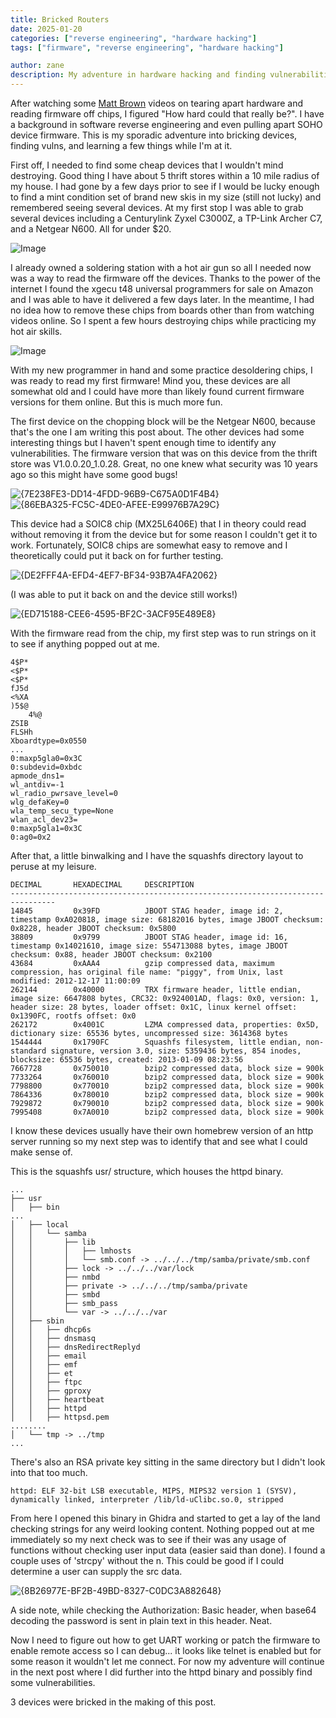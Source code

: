 ```yaml
---
title: Bricked Routers
date: 2025-01-20
categories: ["reverse engineering", "hardware hacking"]
tags: ["firmware", "reverse engineering", "hardware hacking"]

author: zane
description: My adventure in hardware hacking and finding vulnerabilities in SOHO devices.
---
```


After watching some [Matt Brown](https://www.youtube.com/@mattbrwn) videos on tearing apart hardware and reading firmware off chips, I figured "How hard could that really be?". I have a background in software reverse engineering and even pulling apart SOHO device firmware. This is my sporadic adventure into bricking devices, finding vulns, and learning a few things while I'm at it. 

First off, I needed to find some cheap devices that I wouldn't mind destroying. Good thing I have about 5 thrift stores within a 10 mile radius of my house. I had gone by a few days prior to see if I would be lucky enough to find a mint condition set of brand new skis in my size (still not lucky) and remembered seeing several devices. At my first stop I was able to grab several devices including a Centurylink Zyxel C3000Z, a TP-Link Archer C7, and a Netgear N600. All for under $20. 

![Image](https://github.com/user-attachments/assets/a183cd11-6cbf-4b26-94c5-5b3b6fdf67be)

I already owned a soldering station with a hot air gun so all I needed now was a way to read the firmware off the devices. Thanks to the power of the internet I found the xgecu t48 universal programmers for sale on Amazon and I was able to have it delivered a few days later. In the meantime, I had no idea how to remove these chips from boards other than from watching videos online. So I spent a few hours destroying chips while practicing my hot air skills. 

![Image](https://github.com/user-attachments/assets/09126997-6a97-414c-8e95-5fbb0865dead)

With my new programmer in hand and some practice desoldering chips, I was ready to read my first firmware! Mind you, these devices are all somewhat old and I could have more than likely found current firmware versions for them online. But this is much more fun. 

The first device on the chopping block will be the Netgear N600, because that's the one I am writing this post about. The other devices had some interesting things but I haven't spent enough time to identify any vulnerabilities. The firmware version that was on this device from the thrift store was V1.0.0.20_1.0.28. Great, no one knew what security was 10 years ago so this might have some good bugs!

![{7E238FE3-DD14-4FDD-96B9-C675A0D1F4B4}](https://github.com/user-attachments/assets/1b92951c-29ca-4621-a3b2-c5c518dae906)
![{86EBA325-FC5C-4DE0-AFEE-E99976B7A29C}](https://github.com/user-attachments/assets/ab679b06-68aa-476a-a01f-3f883a36fe30)


This device had a SOIC8 chip (MX25L6406E) that I in theory could read without removing it from the device but for some reason I couldn't get it to work. Fortunately, SOIC8 chips are somewhat easy to remove and I theoretically could put it back on for further testing. 

![{DE2FFF4A-EFD4-4EF7-BF34-93B7A4FA2062}](https://github.com/user-attachments/assets/65977b50-c6b4-4e64-b1fd-2aa6a85d5203)

(I was able to put it back on and the device still works!)

![{ED715188-CEE6-4595-BF2C-3ACF95E489E8}](https://github.com/user-attachments/assets/32e75b19-17a5-42dc-b0a0-42e2ed7de8c9)

With the firmware read from the chip, my first step was to run strings on it to see if anything popped out at me. 

```
4$P*
<$P*
<$P*
fJ5d
<%XA
)5$@	
	4%@	
ZSIB
FLSHh
Xboardtype=0x0550
...
0:maxp5gla0=0x3C
0:subdevid=0xbdc
apmode_dns1=
wl_antdiv=-1
wl_radio_pwrsave_level=0
wlg_defaKey=0
wla_temp_secu_type=None
wlan_acl_dev23=
0:maxp5gla1=0x3C
0:ag0=0x2
```

After that, a little binwalking and I have the squashfs directory layout to peruse at my leisure. 
```
DECIMAL       HEXADECIMAL     DESCRIPTION
--------------------------------------------------------------------------------
14845         0x39FD          JBOOT STAG header, image id: 2, timestamp 0xA020818, image size: 68182016 bytes, image JBOOT checksum: 0x8228, header JBOOT checksum: 0x5800
38809         0x9799          JBOOT STAG header, image id: 16, timestamp 0x14021610, image size: 554713088 bytes, image JBOOT checksum: 0x88, header JBOOT checksum: 0x2100
43684         0xAAA4          gzip compressed data, maximum compression, has original file name: "piggy", from Unix, last modified: 2012-12-17 11:00:09
262144        0x40000         TRX firmware header, little endian, image size: 6647808 bytes, CRC32: 0x924001AD, flags: 0x0, version: 1, header size: 28 bytes, loader offset: 0x1C, linux kernel offset: 0x1390FC, rootfs offset: 0x0
262172        0x4001C         LZMA compressed data, properties: 0x5D, dictionary size: 65536 bytes, uncompressed size: 3614368 bytes
1544444       0x1790FC        Squashfs filesystem, little endian, non-standard signature, version 3.0, size: 5359436 bytes, 854 inodes, blocksize: 65536 bytes, created: 2013-01-09 08:23:56
7667728       0x750010        bzip2 compressed data, block size = 900k
7733264       0x760010        bzip2 compressed data, block size = 900k
7798800       0x770010        bzip2 compressed data, block size = 900k
7864336       0x780010        bzip2 compressed data, block size = 900k
7929872       0x790010        bzip2 compressed data, block size = 900k
7995408       0x7A0010        bzip2 compressed data, block size = 900k
```
I know these devices usually have their own homebrew version of an http server running so my next step was to identify that and see what I could make sense of. 

This is the squashfs usr/ structure, which houses the httpd binary. 
```
...
├── usr
│   ├── bin
...
│   ├── local
│   │   └── samba
│   │       ├── lib
│   │       │   ├── lmhosts
│   │       │   └── smb.conf -> ../../../tmp/samba/private/smb.conf
│   │       ├── lock -> ../../../var/lock
│   │       ├── nmbd
│   │       ├── private -> ../../../tmp/samba/private
│   │       ├── smbd
│   │       ├── smb_pass
│   │       └── var -> ../../../var
│   ├── sbin
│   │   ├── dhcp6s
│   │   ├── dnsmasq
│   │   ├── dnsRedirectReplyd
│   │   ├── email
│   │   ├── emf
│   │   ├── et
│   │   ├── ftpc
│   │   ├── gproxy
│   │   ├── heartbeat
│   │   ├── httpd
│   │   ├── httpsd.pem
........
│   └── tmp -> ../tmp
...
```

There's also an RSA private key sitting in the same directory but I didn't look into that too much.
```
httpd: ELF 32-bit LSB executable, MIPS, MIPS32 version 1 (SYSV), dynamically linked, interpreter /lib/ld-uClibc.so.0, stripped
```

From here I opened this binary in Ghidra and started to get a lay of the land checking strings for any weird looking content. Nothing popped out at me immediately so my next check was to see if their was any usage of functions without checking user input data (easier said than done). I found a couple uses of 'strcpy' without the n. This could be good if I could determine a user can supply the src data. 

![{8B26977E-BF2B-49BD-8327-C0DC3A882648}](https://github.com/user-attachments/assets/8f83eb6f-4f46-4882-8a0e-3a62c86dfc2c)

A side note, while checking the Authorization: Basic header, when base64 decoding the password is sent in plain text in this header. Neat. 

Now I need to figure out how to get UART working or patch the firmware to enable remote access so I can debug... it looks like telnet is enabled but for some reason it wouldn't let me connect. For now my adventure will continue in the next post where I did further into the httpd binary and possibly find some vulnerabilities. 

3 devices were bricked in the making of this post.
